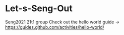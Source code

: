# Let-s-Seng-Out
Seng2021 21t1 group
Check out the hello world guide -> https://guides.github.com/activities/hello-world/

